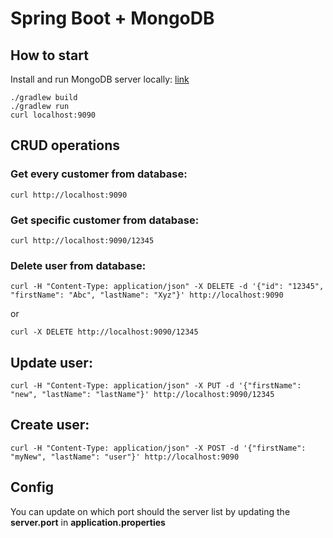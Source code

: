# Spring Boot + MongoDB

## How to start
Install and run MongoDB server locally: [link](https://www.mongodb.com/download-center#community)

```{r, engine='bash', count_lines}
./gradlew build
./gradlew run
curl localhost:9090
```


## CRUD operations

### Get every customer from database:
```
curl http://localhost:9090
```

### Get specific customer from database:
```
curl http://localhost:9090/12345
```

### Delete user from database:
```
curl -H "Content-Type: application/json" -X DELETE -d '{"id": "12345", "firstName": "Abc", "lastName": "Xyz"}' http://localhost:9090
```
or
```
curl -X DELETE http://localhost:9090/12345
```

## Update user:
```
curl -H "Content-Type: application/json" -X PUT -d '{"firstName": "new", "lastName": "lastName"}' http://localhost:9090/12345
```

## Create user:
```
curl -H "Content-Type: application/json" -X POST -d '{"firstName": "myNew", "lastName": "user"}' http://localhost:9090
```

## Config
You can update on which port should the server list by updating the **server.port** in **application.properties** 